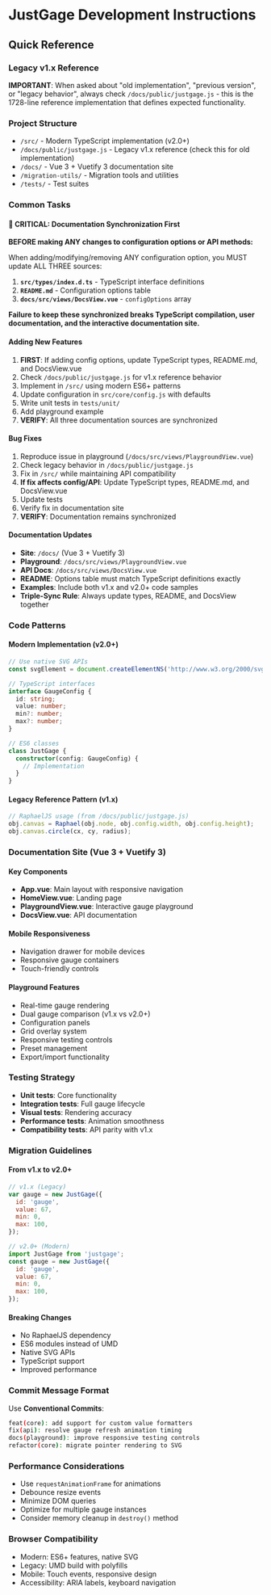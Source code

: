 # JustGage Development Instructions

## Quick Reference

### Legacy v1.x Reference

**IMPORTANT**: When asked about "old implementation", "previous version", or "legacy behavior", always check `/docs/public/justgage.js` - this is the 1728-line reference implementation that defines expected functionality.

### Project Structure

- `/src/` - Modern TypeScript implementation (v2.0+)
- `/docs/public/justgage.js` - Legacy v1.x reference (check this for old implementation)
- `/docs/` - Vue 3 + Vuetify 3 documentation site
- `/migration-utils/` - Migration tools and utilities
- `/tests/` - Test suites

### Common Tasks

#### 🚨 CRITICAL: Documentation Synchronization First

**BEFORE making ANY changes to configuration options or API methods:**

When adding/modifying/removing ANY configuration option, you MUST update ALL THREE sources:

1. **`src/types/index.d.ts`** - TypeScript interface definitions
2. **`README.md`** - Configuration options table
3. **`docs/src/views/DocsView.vue`** - `configOptions` array

**Failure to keep these synchronized breaks TypeScript compilation, user documentation, and the interactive documentation site.**

#### Adding New Features

1. **FIRST**: If adding config options, update TypeScript types, README.md, and DocsView.vue
2. Check `/docs/public/justgage.js` for v1.x reference behavior
3. Implement in `/src/` using modern ES6+ patterns
4. Update configuration in `src/core/config.js` with defaults
5. Write unit tests in `tests/unit/`
6. Add playground example
7. **VERIFY**: All three documentation sources are synchronized

#### Bug Fixes

1. Reproduce issue in playground (`/docs/src/views/PlaygroundView.vue`)
2. Check legacy behavior in `/docs/public/justgage.js`
3. Fix in `/src/` while maintaining API compatibility
4. **If fix affects config/API**: Update TypeScript types, README.md, and DocsView.vue
5. Update tests
6. Verify fix in documentation site
7. **VERIFY**: Documentation remains synchronized

#### Documentation Updates

- **Site**: `/docs/` (Vue 3 + Vuetify 3)
- **Playground**: `/docs/src/views/PlaygroundView.vue`
- **API Docs**: `/docs/src/views/DocsView.vue`
- **README**: Options table must match TypeScript definitions exactly
- **Examples**: Include both v1.x and v2.0+ code samples
- **Triple-Sync Rule**: Always update types, README, and DocsView together

### Code Patterns

#### Modern Implementation (v2.0+)

```typescript
// Use native SVG APIs
const svgElement = document.createElementNS('http://www.w3.org/2000/svg', 'svg');

// TypeScript interfaces
interface GaugeConfig {
  id: string;
  value: number;
  min?: number;
  max?: number;
}

// ES6 classes
class JustGage {
  constructor(config: GaugeConfig) {
    // Implementation
  }
}
```

#### Legacy Reference Pattern (v1.x)

```javascript
// RaphaelJS usage (from /docs/public/justgage.js)
obj.canvas = Raphael(obj.node, obj.config.width, obj.config.height);
obj.canvas.circle(cx, cy, radius);
```

### Documentation Site (Vue 3 + Vuetify 3)

#### Key Components

- **App.vue**: Main layout with responsive navigation
- **HomeView.vue**: Landing page
- **PlaygroundView.vue**: Interactive gauge playground
- **DocsView.vue**: API documentation

#### Mobile Responsiveness

- Navigation drawer for mobile devices
- Responsive gauge containers
- Touch-friendly controls

#### Playground Features

- Real-time gauge rendering
- Dual gauge comparison (v1.x vs v2.0+)
- Configuration panels
- Grid overlay system
- Responsive testing controls
- Preset management
- Export/import functionality

### Testing Strategy

- **Unit tests**: Core functionality
- **Integration tests**: Full gauge lifecycle
- **Visual tests**: Rendering accuracy
- **Performance tests**: Animation smoothness
- **Compatibility tests**: API parity with v1.x

### Migration Guidelines

#### From v1.x to v2.0+

```javascript
// v1.x (Legacy)
var gauge = new JustGage({
  id: 'gauge',
  value: 67,
  min: 0,
  max: 100,
});

// v2.0+ (Modern)
import JustGage from 'justgage';
const gauge = new JustGage({
  id: 'gauge',
  value: 67,
  min: 0,
  max: 100,
});
```

#### Breaking Changes

- No RaphaelJS dependency
- ES6 modules instead of UMD
- Native SVG APIs
- TypeScript support
- Improved performance

### Commit Message Format

Use **Conventional Commits**:

```bash
feat(core): add support for custom value formatters
fix(api): resolve gauge refresh animation timing
docs(playground): improve responsive testing controls
refactor(core): migrate pointer rendering to SVG
```

### Performance Considerations

- Use `requestAnimationFrame` for animations
- Debounce resize events
- Minimize DOM queries
- Optimize for multiple gauge instances
- Consider memory cleanup in `destroy()` method

### Browser Compatibility

- Modern: ES6+ features, native SVG
- Legacy: UMD build with polyfills
- Mobile: Touch events, responsive design
- Accessibility: ARIA labels, keyboard navigation
